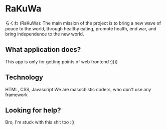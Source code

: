 # RaKuWa

らくわ (RaKuWa): The main mission of the project is to bring a new wave of peace to the world,
through healthy eating, promote health, end war, and bring independence to the new world.

## What application does?

This app is only for getting points of web frontend :))))

## Technology

HTML, CSS, Javascript
We are masochistic coders, who don't use any framework

## Looking for help?

Bro, I'm stuck with this shit too :(( 
